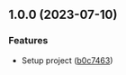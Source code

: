 ## 1.0.0 (2023-07-10)

### Features

- Setup project ([b0c7463](https://github.com/dmind-prescreening/dmind-prescreening-web-frontend/commit/b0c7463a1465977da3386987478375e42cb85bba))
